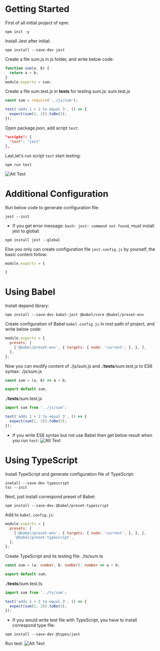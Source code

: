 # Getting Started

First of all initial project of npm:
```
npm init -y
```

Install Jest after initial:
```
npm install --save-dev jest
```

Create a file sum.js in js folder, and write below code:
```JavaScript
function sum(a, b) {
  return a + b;
}
module.exports = sum;
```

Create a file sum.test.js in __tests__ for testing sum.js:
sum.test.js
```JavaScript
const sum = require('../js/sum');

test('adds 1 + 2 to equal 3', () => {
  expect(sum(1, 2)).toBe(3);
});
```

Open package.json, add script `test`:
```JSON
"scripts": {
  "test": "jest"
},
```

Last,let's run script `test` start testing:
```
npm run test
```
![Alt Text](https://dev-to-uploads.s3.amazonaws.com/i/kofmexo8r2r31mra0rzq.png)

# Additional Configuration

Run below code to generate configuration file:
```
jest --init
```

* If you get error message: `bash: jest: command not found`, must install jest to global:
```
npm install jest --global
```

Else you only can create configuration file `jest.config.js` by yourself, the basic content follow:
```JavaScript
module.exports = {

}
```

# Using Babel

Install depend library:
```
npm install --save-dev babel-jest @babel/core @babel/preset-env
```

Create configuration of Babel `babel.config.js` in root path of project, and write below code:
```JavaScript
module.exports = {
  presets: [
    ['@babel/preset-env', { targets: { node: 'current', }, }, ],
  ],
};
```

Now you can modify content of ./js/sum.js and ./__tests__/sum.test.js to ES6 syntax:
./js/sum.js
```JavaScript
const sum = (a, b) => a + b;

export default sum;
```

./__tests__/sum.test.js
```JavaScript
import sum from '../js/sum';

test('adds 1 + 2 to equal 3', () => {
  expect(sum(1, 2)).toBe(3);
});
```

* If you write ES6 syntax but not use Babel then get below result when you run `test`:
![Alt Text](https://dev-to-uploads.s3.amazonaws.com/i/6t6rbufbulmmkknwyacg.png)

# Using TypeScript
Install TypeScript and generate configuration file of TypeScript:
```
inatall --save-dev typescript
tsc --init
```

Next, just install correspond preset of Babel:
```
npm install --save-dev @babel/preset-typescript
```

Add to `babel.config.js`:
```JavaScript
module.exports = {
  presets: [
    ['@babel/preset-env', { targets: { node: 'current', }, }, ],
    '@babel/preset-typescript',
  ],
};
```

Create TypeScript and its testing file:
./ts/sum.ts
```TypeScript
const sum = (a: number, b: number): number => a + b;

export default sum;
```

./__tests__/sum.test.ts
```TypeScript
import sum from '../ts/sum';

test('adds 1 + 2 to equal 3', () => {
  expect(sum(1, 2)).toBe(3);
});
```

* If you would write test file with TypeScript, you have to install correspond type file:

```
npm install --save-dev @types/jest
```

Run test:
![Alt Text](https://dev-to-uploads.s3.amazonaws.com/i/q5imwk4y5hohqwy0pehj.png)
